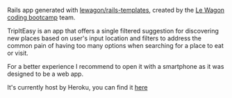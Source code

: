Rails app generated with [lewagon/rails-templates](https://github.com/lewagon/rails-templates), created by the [Le Wagon coding bootcamp](https://www.lewagon.com) team.

TripItEasy is an app that offers a single filtered suggestion for discovering new places based on user's input location and filters to address the common pain of having too many options when searching for a place to eat or visit.

For a better experience I recommend to open it with a smartphone as it was designed to be a web app.

It's currently host by Heroku, you can find it [here](https://tripiteasy.herokuapp.com/)
